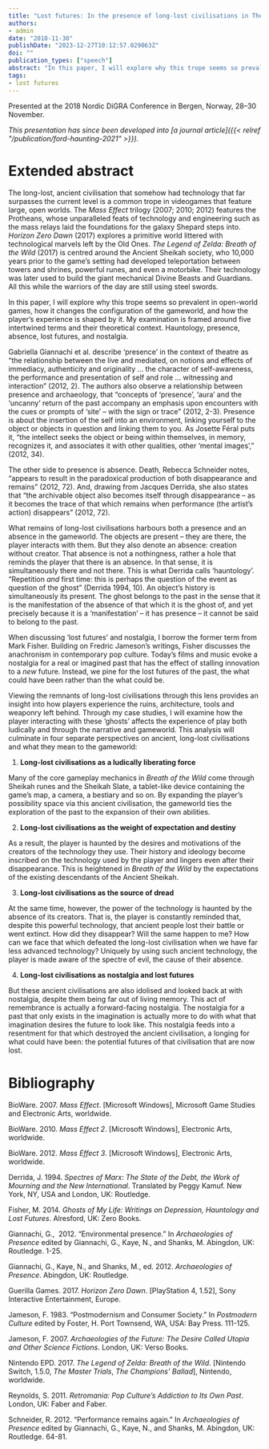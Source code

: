 ```yaml
---
title: "Lost futures: In the presence of long-lost civilisations in The Legend of Zelda: Breath of the Wild"
authors:
- admin
date: "2018-11-30"
publishDate: "2023-12-27T10:12:57.029063Z"
doi: ""
publication_types: ["speech"]
abstract: "In this paper, I will explore why this trope seems so prevalent in open-world games, how it changes the configuration of the gameworld, and how the player’s experience is shaped by it. My examination is framed around five intertwined terms and their theoretical context. Hauntology, presence, absence, lost futures, and nostalgia."
tags:
- lost futures
---
```


Presented at the 2018 Nordic DiGRA Conference in Bergen, Norway, 28–30 November.

*This presentation has since been developed into [a journal article]({{< relref "/publication/ford-haunting-2021" >}}).*

# Extended abstract

The long-lost, ancient civilisation that somehow had technology that far surpasses the current level is a common trope in videogames that feature large, open worlds. The *Mass Effect* trilogy (2007; 2010; 2012) features the Protheans, whose unparalleled feats of technology and engineering such as the mass relays laid the foundations for the galaxy Shepard steps into. *Horizon Zero Dawn* (2017) explores a primitive world littered with technological marvels left by the Old Ones. *The Legend of Zelda: Breath of the Wild* (2017) is centred around the Ancient Sheikah society, who 10,000 years prior to the game’s setting had developed teleportation between towers and shrines, powerful runes, and even a motorbike. Their technology was later used to build the giant mechanical Divine Beasts and Guardians. All this while the warriors of the day are still using steel swords.

In this paper, I will explore why this trope seems so prevalent in open-world games, how it changes the configuration of the gameworld, and how the player’s experience is shaped by it. My examination is framed around five intertwined terms and their theoretical context. Hauntology, presence, absence, lost futures, and nostalgia.

Gabriella Giannachi et al. describe ‘presence’ in the context of theatre as “the relationship between the live and mediated, on notions and effects of immediacy, authenticity and originality … the character of self-awareness, the performance and presentation of self and role … witnessing and interaction” (2012, 2). The authors also observe a relationship between presence and archaeology, that “concepts of ‘presence’, ‘aura’ and the ‘uncanny’ return of the past accompany an emphasis upon encounters with the cues or prompts of ‘site’ – with the sign or trace” (2012, 2-3). Presence is about the insertion of the self into an environment, linking yourself to the object or objects in question and linking them to you. As Josette Féral puts it, “the intellect seeks the object or being within themselves, in memory, recognizes it, and associates it with other qualities, other ‘mental images’,” (2012, 34).

The other side to presence is absence. Death, Rebecca Schneider notes, “appears to result in the paradoxical production of both disappearance and remains” (2012, 72). And, drawing from Jacques Derrida, she also states that “the archivable object also becomes itself through disappearance – as it becomes the trace of that which remains when performance (the artist’s action) disappears” (2012, 72).

What remains of long-lost civilisations harbours both a presence and an absence in the gameworld. The objects are present – they are there, the player interacts with them. But they also denote an absence: creation without creator. That absence is not a nothingness, rather a hole that reminds the player that there is an absence. In that sense, it is simultaneously there and not there. This is what Derrida calls ‘hauntology’. “Repetition *and* first time: this is perhaps the question of the event as question of the ghost” (Derrida 1994, 10). An object’s history is simultaneously its present. The ghost belongs to the past in the sense that it is the manifestation of the absence of that which it is the ghost of, and yet precisely because it is a ‘manifestation’ – it has presence – it cannot be said to belong to the past.

When discussing ‘lost futures’ and nostalgia, I borrow the former term from Mark Fisher. Building on Fredric Jameson’s writings, Fisher discusses the anachronism in contemporary pop culture. Today’s films and music evoke a nostalgia for a real or imagined past that has the effect of stalling innovation to a *new* future. Instead, we pine for the lost futures of the past, the what could have been rather than the what could be.

Viewing the remnants of long-lost civilisations through this lens provides an insight into how players experience the ruins, architecture, tools and weaponry left behind.
Through my case studies, I will examine how the player interacting with these ‘ghosts’ affects the experience of play both ludically and through the narrative and gameworld. This analysis will culminate in four separate perspectives on ancient, long-lost civilisations and what they mean to the gameworld:

1. **Long-lost civilisations as a ludically liberating force**

Many of the core gameplay mechanics in *Breath of the Wild* come through Sheikah runes and the Sheikah Slate, a tablet-like device containing the game’s map, a camera, a bestiary and so on. By expanding the player’s possibility space via this ancient civilisation, the gameworld ties the exploration of the past to the expansion of their own abilities.

2. **Long-lost civilisations as the weight of expectation and destiny**

As a result, the player is haunted by the desires and motivations of the creators of the technology they use. Their history and ideology become inscribed on the technology used by the player and lingers even after their disappearance. This is heightened in *Breath of the Wild* by the expectations of the existing descendants of the Ancient Sheikah.

3. **Long-lost civilisations as the source of dread**

At the same time, however, the power of the technology is haunted by the absence of its creators. That is, the player is constantly reminded that, despite this powerful technology, that ancient people lost their battle or went extinct. How did they disappear? Will the same happen to me? How can we face that which defeated the long-lost civilisation when we have far less advanced technology? Uniquely by using such ancient technology, the player is made aware of the spectre of evil, the cause of their absence.

4. **Long-lost civilisations as nostalgia and lost
   futures**

But these ancient civilisations are also idolised and looked back at with nostalgia, despite them being far out of living memory. This act of remembrance is actually a forward-facing nostalgia. The nostalgia for a past that only exists in the imagination is actually more to do with what that imagination desires the future to look like. This nostalgia feeds into a resentment for that which destroyed the ancient civilisation, a longing for what could have been: the potential futures of that civilisation that are now lost.

# Bibliography

BioWare. 2007. *Mass Effect*. [Microsoft Windows], Microsoft Game Studies and Electronic Arts, worldwide.

BioWare. 2010. *Mass Effect 2*. [Microsoft Windows], Electronic Arts, worldwide.

BioWare. 2012. *Mass Effect 3*. [Microsoft Windows], Electronic Arts, worldwide.

Derrida, J. 1994. *Spectres of Marx: The State of the Debt, the Work of Mourning and the New International*. Translated by Peggy Kamuf. New York, NY, USA and London, UK: Routledge.

Fisher, M. 2014. *Ghosts of My Life: Writings on Depression, Hauntology and Lost Futures*. Alresford, UK: Zero Books.

Giannachi, G.,  2012. “Environmental presence.” In *Archaeologies of Presence* edited by Giannachi, G., Kaye, N., and Shanks, M. Abingdon, UK: Routledge. 1-25.

Giannachi, G., Kaye, N., and Shanks, M., ed. 2012. *Archaeologies of Presence*. Abingdon, UK: Routledge.

Guerilla Games. 2017. *Horizon Zero Dawn*. [PlayStation 4, 1.52], Sony Interactive Entertainment, Europe.

Jameson, F. 1983. “Postmodernism and Consumer Society.” In *Postmodern Culture* edited by Foster, H. Port Townsend, WA, USA: Bay Press. 111-125.

Jameson, F. 2007. *Archaeologies of the Future: The Desire Called Utopia and Other Science Fictions*. London, UK: Verso Books.

Nintendo EPD. 2017. *The Legend of Zelda: Breath of the Wild*. [Nintendo Switch, 1.5.0, *The Master Trials*, *The Champions’ Ballad*], Nintendo, worldwide.

Reynolds, S. 2011. *Retromania: Pop Culture’s Addiction to Its Own Past*. London, UK: Faber and Faber.

Schneider, R. 2012. “Performance remains again.” In *Archaeologies of Presence* edited by Giannachi, G., Kaye, N., and Shanks, M. Abingdon, UK: Routledge. 64-81.
